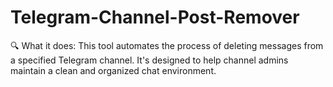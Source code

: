 # Telegram-Channel-Post-Remover
🔍 What it does: This tool automates the process of deleting messages from a specified Telegram channel. It's designed to help channel admins maintain a clean and organized chat environment.
